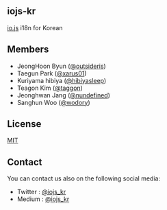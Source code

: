 ## iojs-kr
[io.js](https://iojs.org/) i18n for Korean

## Members
- JeongHoon Byun ([@outsideris](http://github.com/outsideris))
- Taegun Park ([@xarus01](https://github.com/xarus01))
- Kuriyama hibiya ([@hibiyasleep](https://github.com/hibiyasleep))
- Teagon Kim ([@taggon](https://github.com/taggon))
- Jeonghwan Jang ([@nundefined](https://github.com/nundefined))
- Sanghun Woo ([@wodory](https://github.com/wodory))

## License
[MIT](https://tldrlegal.com/license/mit-license)

## Contact
You can contact us also on the following social media:
- Twitter : [@iojs_kr](https://twitter.com/iojs_kr)
- Medium : [@iojs_kr](https://medium.com/@iojs_kr)
